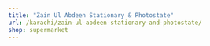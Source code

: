 ```yaml
---
title: "Zain Ul Abdeen Stationary & Photostate"
url: /karachi/zain-ul-abdeen-stationary-and-photostate/
shop: supermarket
---
```

